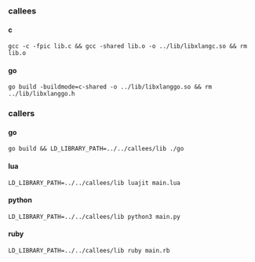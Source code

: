 ### callees

#### c
```
gcc -c -fpic lib.c && gcc -shared lib.o -o ../lib/libxlangc.so && rm lib.o
```

#### go
```
go build -buildmode=c-shared -o ../lib/libxlanggo.so && rm ../lib/libxlanggo.h
```

### callers

#### go
```
go build && LD_LIBRARY_PATH=../../callees/lib ./go
```

#### lua
```
LD_LIBRARY_PATH=../../callees/lib luajit main.lua
```

#### python
```
LD_LIBRARY_PATH=../../callees/lib python3 main.py
```

#### ruby
```
LD_LIBRARY_PATH=../../callees/lib ruby main.rb
```
